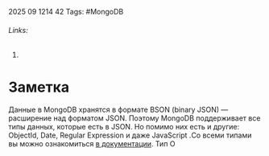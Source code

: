 2025 09 1214 42
Tags: #MongoDB 
###### Links: 
1) 
# Заметка
Данные в MongoDB хранятся в формате BSON (binary JSON) — расширение над форматом JSON. Поэтому MongoDB поддерживает все типы данных, которые есть в JSON. Но помимо них есть и другие: ObjectId, Date, Regular Expression и даже JavaScript .Со всеми типами вы можно ознакомиться [в документации](https://mongodb.prakticum-team.ru/docs/manual/reference/bson-types/).
Тип O